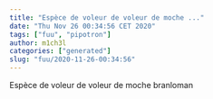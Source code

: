 ```yaml
---
title: "Espèce de voleur de voleur de moche ..."
date: "Thu Nov 26 00:34:56 CET 2020"
tags: ["fuu", "pipotron"]
author: m1ch3l
categories: ["generated"]
slug: "fuu/2020-11-26-00:34:56"
---
```


Espèce de voleur de voleur de moche branloman
